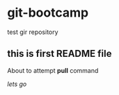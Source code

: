 # git-bootcamp
test gir repository
## this is first README file
About to attempt **pull** command

*lets go*
